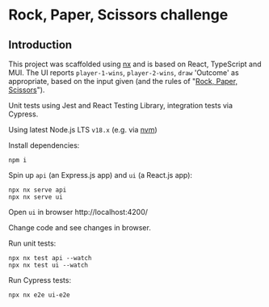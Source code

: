 # Rock, Paper, Scissors challenge

## Introduction

This project was scaffolded using [nx](https://nx.dev/) and is based on React, TypeScript and MUI.
The UI reports `player-1-wins`, `player-2-wins`, `draw` 'Outcome' as appropriate, based on the input given (and the rules of "[Rock, Paper, Scissors][rps]").

Unit tests using Jest and React Testing Library, integration tests via Cypress.

Using latest Node.js LTS `v18.x` (e.g. via [nvm](https://github.com/nvm-sh/nvm))

Install dependencies:

```shell
npm i
```

Spin up `api` (an Express.js app) and `ui` (a React.js app):

```shell
npx nx serve api
npx nx serve ui
```

Open `ui` in browser http://localhost:4200/

Change code and see changes in browser.

Run unit tests:

```shell
npx nx test api --watch
npx nx test ui --watch
```

Run Cypress tests:

```shell
npx nx e2e ui-e2e
```

[rps]:https://en.wikipedia.org/wiki/Rock_paper_scissors